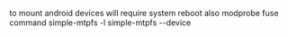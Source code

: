 
to mount android devices
will require system reboot also modprobe fuse command
simple-mtpfs -l
simple-mtpfs --device <number > <mount-point>

